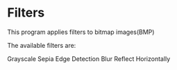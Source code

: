 # Filters

This program applies filters to bitmap images(BMP) 

The available filters are:

Grayscale
Sepia
Edge Detection
Blur
Reflect Horizontally
